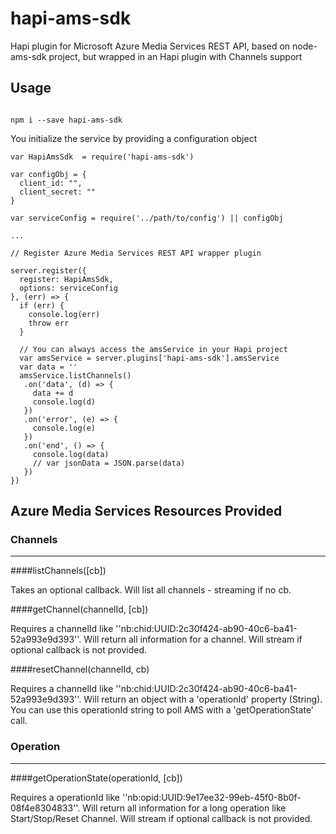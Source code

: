 # hapi-ams-sdk

Hapi plugin for Microsoft Azure Media Services REST API, based on node-ams-sdk project, but wrapped in an Hapi plugin with Channels support


## Usage


```

npm i --save hapi-ams-sdk

```

You initialize the service by providing a configuration object

```
var HapiAmsSdk  = require('hapi-ams-sdk')

var configObj = {
  client_id: "",
  client_secret: ""
}

var serviceConfig = require('../path/to/config') || configObj

...

// Register Azure Media Services REST API wrapper plugin

server.register({
  register: HapiAmsSdk,
  options: serviceConfig
}, (err) => {
  if (err) {
    console.log(err)
    throw err
  }

  // You can always access the amsService in your Hapi project
  var amsService = server.plugins['hapi-ams-sdk'].amsService
  var data = ''
  amsService.listChannels()
   .on('data', (d) => {
     data += d
     console.log(d)
   })
   .on('error', (e) => {
     console.log(e)
   })
   .on('end', () => {
     console.log(data)
     // var jsonData = JSON.parse(data)
   })
})

```

## Azure Media Services Resources Provided


### Channels
-------------

####listChannels([cb])

Takes an optional callback. Will list all channels - streaming if no cb.

####getChannel(channelId, [cb])

Requires a channelId like ''nb:chid:UUID:2c30f424-ab90-40c6-ba41-52a993e9d393''. Will return all information for a channel. Will stream if optional callback is not provided.

####resetChannel(channelId, cb)

Requires a channelId like ''nb:chid:UUID:2c30f424-ab90-40c6-ba41-52a993e9d393''. Will return an object with a 'operationId' property (String). You can use this operationId string to poll AMS with a 'getOperationState' call.

### Operation
-------------

####getOperationState(operationId, [cb])

Requires a operationId like ''nb:opid:UUID:9e17ee32-99eb-45f0-8b0f-08f4e8304833''. Will return all information for a long operation like Start/Stop/Reset Channel. Will stream if optional callback is not provided.
